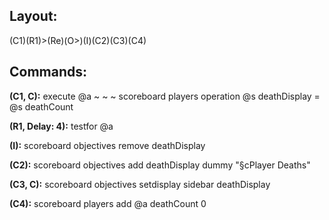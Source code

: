 ## Layout:

(C1)(R1)>(Re)(O>)(I)(C2)(C3)(C4)

## Commands:

**(C1, C):** execute @a ~ ~ ~ scoreboard players operation @s deathDisplay = @s deathCount

**(R1, Delay: 4):** testfor @a

**(I):** scoreboard objectives remove deathDisplay

**(C2):** scoreboard objectives add deathDisplay dummy "§cPlayer Deaths"

**(C3, C):** scoreboard objectives setdisplay sidebar deathDisplay

**(C4):** scoreboard players add @a deathCount 0
